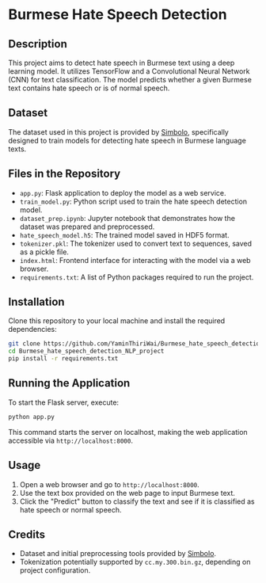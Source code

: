 # Burmese Hate Speech Detection

## Description
This project aims to detect hate speech in Burmese text using a deep learning model. It utilizes TensorFlow and a Convolutional Neural Network (CNN) for text classification. The model predicts whether a given Burmese text contains hate speech or is of normal speech.

## Dataset
The dataset used in this project is provided by [Simbolo](https://huggingface.co/datasets/simbolo-ai/encrypted-burmese-hate-speech), specifically designed to train models for detecting hate speech in Burmese language texts.

## Files in the Repository
- `app.py`: Flask application to deploy the model as a web service.
- `train_model.py`: Python script used to train the hate speech detection model.
- `dataset_prep.ipynb`: Jupyter notebook that demonstrates how the dataset was prepared and preprocessed.
- `hate_speech_model.h5`: The trained model saved in HDF5 format.
- `tokenizer.pkl`: The tokenizer used to convert text to sequences, saved as a pickle file.
- `index.html`: Frontend interface for interacting with the model via a web browser.
- `requirements.txt`: A list of Python packages required to run the project.

## Installation
Clone this repository to your local machine and install the required dependencies:
```bash
git clone https://github.com/YaminThiriWai/Burmese_hate_speech_detection_NLP_project.git
cd Burmese_hate_speech_detection_NLP_project
pip install -r requirements.txt
```

## Running the Application
To start the Flask server, execute:
```bash
python app.py
```
This command starts the server on localhost, making the web application accessible via `http://localhost:8000`.

## Usage
1. Open a web browser and go to `http://localhost:8000`.
2. Use the text box provided on the web page to input Burmese text.
3. Click the "Predict" button to classify the text and see if it is classified as hate speech or normal speech.


## Credits
- Dataset and initial preprocessing tools provided by [Simbolo](https://huggingface.co/datasets/simbolo-ai/encrypted-burmese-hate-speech).
- Tokenization potentially supported by `cc.my.300.bin.gz`, depending on project configuration.
